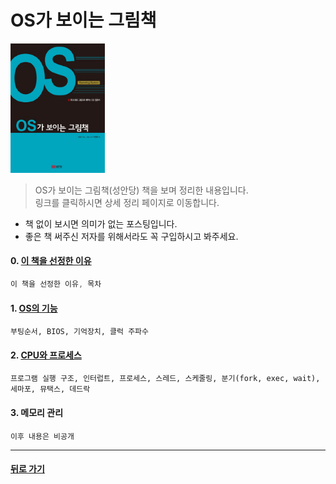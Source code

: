 OS가 보이는 그림책
===
<img width="30%" height="30%" src="../img/pictureOS.jpg"></img>

>OS가 보이는 그림책(성안당) 책을 보며 정리한 내용입니다.<br/>
>링크를 클릭하시면 상세 정리 페이지로 이동합니다. <br/>

* 책 없이 보시면 의미가 없는 포스팅입니다.
* 좋은 책 써주신 저자를 위해서라도 꼭 구입하시고 봐주세요.

#### 0. [이 책을 선정한 이유](http://1ilsang.blog.me/221377038009)
```javascript
이 책을 선정한 이유, 목차
```
#### 1. [OS의 기능](http://1ilsang.blog.me/221377057982)
```
부팅순서, BIOS, 기억장치, 클럭 주파수
```
#### 2. [CPU와 프로세스](http://1ilsang.blog.me/221377093217)
```
프로그램 실행 구조, 인터럽트, 프로세스, 스레드, 스케줄링, 분기(fork, exec, wait), 세마포, 뮤택스, 데드락
```
#### 3. 메모리 관리
```
이후 내용은 비공개
```
- - -
#### [뒤로 가기](./../../..)
